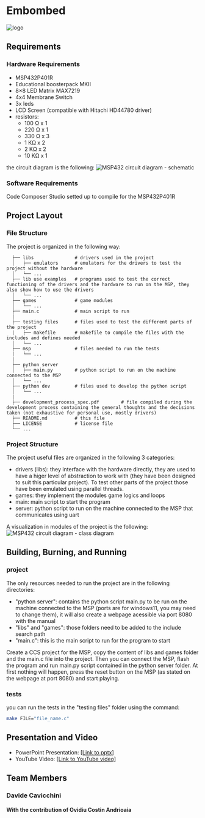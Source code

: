 # Embombed
![logo](https://github.com/DavidC001/Embombed/assets/40665241/3975f037-9cb3-4efe-b14e-7c9186f56ef4)

## Requirements

### Hardware Requirements

- MSP432P401R
- Educational boosterpack MKII
- 8×8 LED Matrix MAX7219
- 4x4 Membrane Switch
- 3x leds
- LCD Screen (compatible with Hitachi HD44780 driver)
- resistors:
  * 100 Ω x 1
  * 220 Ω x 1
  * 330 Ω x 3
  * 1  KΩ x 2
  * 2  KΩ x 2
  * 10 KΩ x 1

the circuit diagram is the following:
![MSP432 circuit diagram - schematic](https://user-images.githubusercontent.com/40665241/218135720-05fd87a3-022a-4da2-96a1-655c2c376dc8.svg)

### Software Requirements

Code Composer Studio setted up to compile for the MSP432P401R

## Project Layout

### File Structure

The project is organized in the following way:
```
  ├── libs               # drivers used in the project
  │   ├── emulators      # emulators for the drivers to test the project without the hardware
  │   └── ...
  ├── lib use examples   # programs used to test the correct functioning of the drivers and the hardware to run on the MSP, they also show how to use the drivers
  │   └── ...
  ├── games              # game modules
  │   └── ...
  ├── main.c             # main script to run
  |
  ├── testing files      # files used to test the different parts of the project
  |   ├── makefile       # makefile to compile the files with the includes and defines needed
  │   └── ...
  ├── msp                # files needed to run the tests
  |   └── ...
  |
  ├── python server
  │   ├── main.py        # python script to run on the machine connected to the MSP
  │   └── ...
  ├── python dev         # files used to develop the python script
  │   └── ...
  |
  ├── development_process_spec.pdf        # file compiled during the development process containing the general thoughts and the decisions taken (not exhaustive for personal use, mostly drivers)
  ├── README.md          # this file
  ├── LICENSE            # license file
  └── ...

```

### Project Structure

The project useful files are organized in the following 3 categories:
- drivers (libs): they interface with the hardware directly, they are used to have a higer level of abstraction to work with (they have been designed to suit this particular project). To test other parts of the project those have been emulated using parallel threads.
- games: they implement the modules game logics and loops
- main: main script to start the program
- server: python script to run on the machine connected to the MSP that communicates using uart

A visualization in modules of the project is the following:
![MSP432 circuit diagram - class diagram](https://user-images.githubusercontent.com/40665241/218137124-db3e8991-c1d4-4d16-9f7b-4af2d4c6d502.svg)

## Building, Burning, and Running

### project
The only resources needed to run the project are in the following directories:
- "python server": contains the python script main.py to be run on the machine connected to the MSP (ports are for windows11, you may need to change them), it will also create a webpage acessible via port 8080 with the manual
- "libs" and "games": those folders need to be added to the include search path
- "main.c": this is the main script to run for the program to start

Create a CCS project for the MSP, copy the content of libs and games folder and the main.c file into the project. Then you can connect the MSP, flash the program and run main.py script contained in the python server folder.
At first nothing will happen, press the reset button on the MSP (as stated on the webpage at port 8080) and start playing.

### tests
you can run the tests in the "testing files" folder using the command:
```bash
make FILE="file_name.c"
```

## Presentation and Video

- PowerPoint Presentation: [[Link to pptx]](https://github.com/DavidC001/Embombed/blob/main/presentazione.pptx)
- YouTube Video: [[Link to YouTube video]](https://youtu.be/mFVSnlVLkkg)

## Team Members
### Davide Cavicchini
#### With the contribution of Ovidiu Costin Andrioaia
